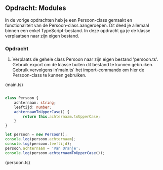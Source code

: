 ## Opdracht: Modules

In de vorige opdrachten heb je een Persoon-class gemaakt en functionaliteit van de Persoon-class aangeroepen. Dit deed
je allemaal binnen een enkel TypeScript-bestand. In deze opdracht ga je de klasse verplaatsen naar zijn eigen bestand.

### Opdracht

1. Verplaats de gehele class Persoon naar zijn eigen bestand 'persoon.ts'. Gebruik export om de klasse buiten dit 
   bestand te kunnen gebruiken. Gebruik vervolgens in'main.ts' het import-commando om hier de Persoon-class te kunnen
   gebruiken.

(main.ts)
```TypeScript

class Persoon {
    achternaam: string;
    leeftijd: number;
    achternaamToUpperCase() {
        return this.achternaam.toUpperCase;
    }
}

let persoon = new Persoon();
console.log(persoon.achternaam);
console.log(persoon.leeftijd);
persoon.achternaam = 'Van Oranje';
console.log(persoon.achternaamToUpperCase());
```

(persoon.ts)
```TypeScript
```